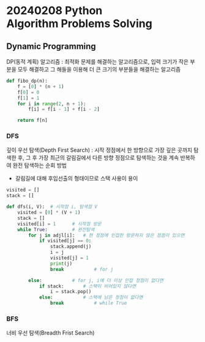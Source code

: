# 20240208 Python<br>Algorithm Problems Solving

## Dynamic Programming
DP(동적 계획) 알고리즘 : 최적화 문제를 해결하는 알고리즘으로, 입력 크기가 작은 부분을 모두 해결하고 그 해들을 이용해 더 큰 크기의 부분들을 해결하는 알고리즘

```python
def fibo_dp(n):
    f = [0] * (n + 1)
    f[0] = 0
    f[1] = 1
    for i in range(2, n + 1):
        f[i] = f[i - 1] + f[i - 2]

    return f[n]
```

### DFS
깊이 우선 탐색(Depth First Search) : 시작 정점에서 한 방향으로 가장 깊은 곳까지 탐색한 후, 그 후 가장 최근의 갈림길에서 다른 방향 정점으로 탐색하는 것을 계속 반복하여 완전 탐색하는 순회 방법
- 갈림길에 대해 후입선출의 형태이므로 스택 사용이 용이
```python
visited = []
stack = []

def dfs(i, V):  # 시작점 i, 탐색점 V
    visited = [0] * (V + 1)
    stack = []
    visited[i] = 1      # 시작점 방문
    while True:         # 완전탐색
        for j in adjl[i]:   # 현 정점에 인접한 방문하지 않은 정점이 있으면
            if visited[j] == 0:
                stack.append(j)
                i = j
                visited[j] = 1
                print(j)
                break           # for j

        else:           # for j, i에 더 이상 인접 정점이 없다면
            if stack:       # 스택이 비어있지 않다면
                i = stack.pop()
            else:           # 스택에 남은 정점이 없다면
                break           # while True
```

### BFS
너비 우선 탐색(Breadth Frist Search)